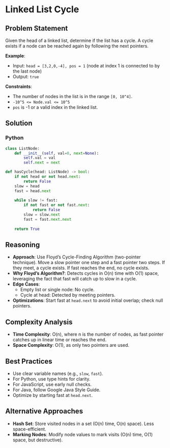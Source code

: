 # Linked List Cycle

## Problem Statement
Given the head of a linked list, determine if the list has a cycle. A cycle exists if a node can be reached again by following the next pointers.

**Example**:
- Input: `head = [3,2,0,-4], pos = 1` (node at index 1 is connected to by the last node)
- Output: `true`

**Constraints**:
- The number of nodes in the list is in the range `[0, 10^4]`.
- `-10^5 <= Node.val <= 10^5`
- `pos` is -1 or a valid index in the linked list.

## Solution

### Python
```python
class ListNode:
    def __init__(self, val=0, next=None):
        self.val = val
        self.next = next

def hasCycle(head: ListNode) -> bool:
    if not head or not head.next:
        return False
    slow = head
    fast = head.next
    
    while slow != fast:
        if not fast or not fast.next:
            return False
        slow = slow.next
        fast = fast.next.next
    
    return True
```

## Reasoning
- **Approach**: Use Floyd’s Cycle-Finding Algorithm (two-pointer technique). Move a slow pointer one step and a fast pointer two steps. If they meet, a cycle exists. If fast reaches the end, no cycle exists.
- **Why Floyd’s Algorithm?**: Detects cycles in O(n) time with O(1) space, leveraging the fact that fast will catch up to slow in a cycle.
- **Edge Cases**:
  - Empty list or single node: No cycle.
  - Cycle at head: Detected by meeting pointers.
- **Optimizations**: Start fast at `head.next` to avoid initial overlap; check null pointers.

## Complexity Analysis
- **Time Complexity**: O(n), where n is the number of nodes, as fast pointer catches up in linear time or reaches the end.
- **Space Complexity**: O(1), as only two pointers are used.

## Best Practices
- Use clear variable names (e.g., `slow`, `fast`).
- For Python, use type hints for clarity.
- For JavaScript, use early null checks.
- For Java, follow Google Java Style Guide.
- Optimize by starting fast at `head.next`.

## Alternative Approaches
- **Hash Set**: Store visited nodes in a set (O(n) time, O(n) space). Less space-efficient.
- **Marking Nodes**: Modify node values to mark visits (O(n) time, O(1) space, but destructive).
